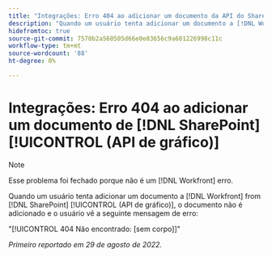 ```yaml
---
title: "Integrações: Erro 404 ao adicionar um documento da API do SharePoint Graph"
description: "Quando um usuário tenta adicionar um documento a [!DNL Workfront] from [!DNL SharePoint] (API do gráfico), o documento não é adicionado e o usuário vê a seguinte mensagem de erro:"
hidefromtoc: true
source-git-commit: 7570b2a560505d66e0e83656c9a601226998c11c
workflow-type: tm+mt
source-wordcount: '88'
ht-degree: 0%

---
```



# Integrações: Erro 404 ao adicionar um documento de [!DNL SharePoint] [!UICONTROL (API de gráfico)]

>[!NOTE]
>
>Esse problema foi fechado porque não é um [!DNL Workfront] erro.

Quando um usuário tenta adicionar um documento a [!DNL Workfront] from [!DNL SharePoint] [!UICONTROL (API de gráfico)], o documento não é adicionado e o usuário vê a seguinte mensagem de erro:

&quot;[!UICONTROL 404 Não encontrado: [sem corpo]]&quot;

_Primeiro reportado em 29 de agosto de 2022._

